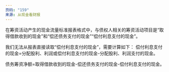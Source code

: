 ```yaml
---
页码: "159"
来源: 从现金看财报
---
```

在筹资活动产生的现金流量标准报表格式中，与债权人相关的筹资活动项目是“取得借款收到的现金”和“偿还债务支付的现金”“偿付利息支付的现金”。

我们无法从报表直接读取“偿付利息支付的现金”，需要计算如下：
偿付利息支付的现金=分配股利、利润或偿付利息支付的现金-分配股利、利润支付的现金。

债务筹资净额=取得借款收到的现金-偿还债务支付的现金-偿付利息支付的现金。